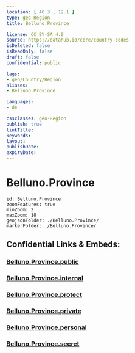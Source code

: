 ```yaml
---
location: [ 46.3 , 12.1 ] 
type: geo-Region
title: Belluno.Province

license: CC BY-SA 4.0
source: https://datahub.io/core/country-codes
isDeleted: false
isReadOnly: false
draft: false
confidential: public

tags:
- geo/Country/Region
aliases:
- Belluno.Province

Languages:
- de

cssclasses: geo-Region
publish: true
linkTitle: 
keywords: 
layout: 
publishDate: 
expiryDate: 
---
```


# Belluno.Province

```leaflet
id: Belluno.Province
zoomFeatures: true 
minZoom: 2 
maxZoom: 18
geojsonFolder: ./Belluno.Province/
markerFolder: ./Belluno.Province/
```


## Confidential Links & Embeds: 

### [Belluno.Province.public](/_public/\Earth\Continent\Europe\Europe~South\Italy\regions~Italy\VenetoBelluno.Province.public.md) 

### [Belluno.Province.internal](/_internal/\Earth\Continent\Europe\Europe~South\Italy\regions~Italy\VenetoBelluno.Province.internal.md) 

### [Belluno.Province.protect](/_protect/\Earth\Continent\Europe\Europe~South\Italy\regions~Italy\VenetoBelluno.Province.protect.md) 

### [Belluno.Province.private](/_private/\Earth\Continent\Europe\Europe~South\Italy\regions~Italy\VenetoBelluno.Province.private.md) 

### [Belluno.Province.personal](/_personal/\Earth\Continent\Europe\Europe~South\Italy\regions~Italy\VenetoBelluno.Province.personal.md) 

### [Belluno.Province.secret](/_secret/\Earth\Continent\Europe\Europe~South\Italy\regions~Italy\VenetoBelluno.Province.secret.md)


